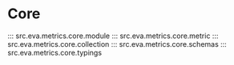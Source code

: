 # Core

::: src.eva.metrics.core.module
::: src.eva.metrics.core.metric
::: src.eva.metrics.core.collection
::: src.eva.metrics.core.schemas
::: src.eva.metrics.core.typings
